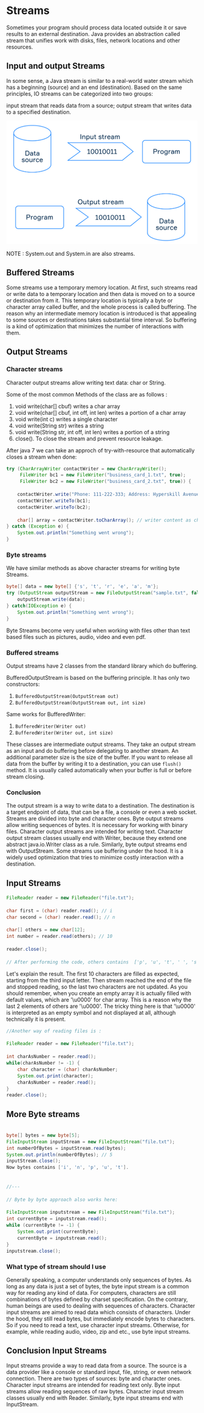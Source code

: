 # Streams

Sometimes your program should process data located outside it or save results to an external destination. Java provides an abstraction called stream that unifies work with disks, files, network locations and other resources.

## Input and output Streams

In some sense, a Java stream is similar to a real-world water stream which has a beginning (source) and an end (destination). Based on the same principles, IO streams can be categorized into two groups:

input stream that reads data from a source;
output stream that writes data to a specified destination.

![InputAndOutputStreamDiagram](./NotesImages/io-streams.png)

NOTE : System.out and System.in are also streams.

## Buffered Streams

Some streams use a temporary memory location. At first, such streams read or write data to a temporary location and then data is moved on to a source or destination from it. This temporary location is typically a byte or character array called buffer, and the whole process is called buffering. The reason why an intermediate memory location is introduced is that appealing to some sources or destinations takes substantial time interval. So buffering is a kind of optimization that minimizes the number of interactions with them.

## Output Streams

### Character streams

Character output streams allow writing text data: char or String.

Some of the most common Methods of the class are as follows :

1. void write(char[] cbuf)  writes a char array
2. void write(char[] cbuf, int off, int len) writes a portion of a char array
3. void write(int c) writes a single character
4. void write(String str) writes a string
5. void write(String str, int off, int len) writes a portion of a string
6. close(). To close the stream and prevent resource leakage.

After java 7 we can take an approch of try-with-resource that automatically closes a stream when done:

```java
try (CharArrayWriter contactWriter = new CharArrayWriter();
     FileWriter bc1 = new FileWriter("business_card_1.txt", true);
     FileWriter bc2 = new FileWriter("business_card_2.txt", true)) {

    contactWriter.write("Phone: 111-222-333; Address: Hyperskill Avenue, 7");
    contactWriter.writeTo(bc1);
    contactWriter.writeTo(bc2);

    char[] array = contactWriter.toCharArray(); // writer content as char[]
} catch (Exception e) {
    System.out.println("Something went wrong");
}
```

### Byte streams

We have similar methods as above character streams for writing byte Streams.

```java
byte[] data = new byte[] {'s', 't', 'r', 'e', 'a', 'm'};
try (OutputStream outputStream = new FileOutputStream("sample.txt", false)) {
    outputStream.write(data);
} catch(IOException e) {
    System.out.println("Something went wrong");
}
```

Byte Streams become very useful when working with files other than text based files such as pictures, audio, video and even pdf.

### Buffered streams

Output streams have 2 classes from the standard library which do buffering.

BufferedOutputStream is based on the buffering principle. It has only two constructors:

1. `BufferedOutputStream(OutputStream out)`
2. `BufferedOutputStream(OutputStream out, int size)`

Same works for BufferedWriter:

1. `BufferedWriter(Writer out)`
2. `BufferedWriter(Writer out, int size)`

These classes are intermediate output streams. They take an output stream as an input and do buffering before delegating to another stream. An additional parameter size is the size of the buffer. If you want to release all data from the buffer by writing it to a destination, you can use `flush()` method. It is usually called automatically when your buffer is full or before stream closing.

### Conclusion

The output stream is a way to write data to a destination. The destination is a target endpoint of data, that can be a file, a console or even a web socket. Streams are divided into byte and character ones. Byte output streams allow writing sequences of bytes. It is necessary for working with binary files. Character output streams are intended for writing text. Character output stream classes usually end with Writer, because they extend one abstract java.io.Writer class as a rule. Similarly, byte output streams end with OutputStream. Some streams use buffering under the hood. It is a widely used optimization that tries to minimize costly interaction with a destination.

## Input Streams

```java
FileReader reader = new FileReader("file.txt");

char first = (char) reader.read(); // i
char second = (char) reader.read(); // n

char[] others = new char[12];
int number = reader.read(others); // 10

reader.close();

// After performing the code, others contains  ['p', 'u', 't', ' ', 's', 't', 'r', 'e', 'a', 'm', '\u0000', '\u0000'].
```

Let's explain the result. The first 10 characters are filled as expected, starting from the third input letter. Then stream reached the end of the file and stopped reading, so the last two characters are not updated. As you should remember, when you create an empty array it is actually filled with default values, which are '\u0000' for char array. This is a reason why the last 2 elements of others are '\u0000'. The tricky thing here is that '\u0000' is interpreted as an empty symbol and not displayed at all, although technically it is present.

```java
//Another way of reading files is :

FileReader reader = new FileReader("file.txt");

int charAsNumber = reader.read();
while(charAsNumber != -1) {
    char character = (char) charAsNumber;
    System.out.print(character);
    charAsNumber = reader.read();
}
reader.close();

```

## More Byte streams

```java

byte[] bytes = new byte[5];
FileInputStream inputStream = new FileInputStream("file.txt");
int numberOfBytes = inputStream.read(bytes);
System.out.println(numberOfBytes); // 5
inputStream.close();
Now bytes contains ['i', 'n', 'p', 'u', 't'].


//---

// Byte by byte approach also works here:

FileInputStream inputstream = new FileInputStream("file.txt");
int currentByte = inputstream.read();
while (currentByte != -1) {
    System.out.print(currentByte);
    currentByte = inputstream.read();
}
inputstream.close();
```

### What type of stream should I use

Generally speaking, a computer understands only sequences of bytes. As long as any data is just a set of bytes, the byte input stream is a common way for reading any kind of data. For computers, characters are still combinations of bytes defined by charset specification. On the contrary, human beings are used to dealing with sequences of characters. Character input streams are aimed to read data which consists of characters. Under the hood, they still read bytes, but immediately encode bytes to characters. So if you need to read a text, use character input streams. Otherwise, for example, while reading audio, video, zip and etc., use byte input streams.

## Conclusion Input Streams

Input streams provide a way to read data from a source. The source is a data provider like a console or standard input, file, string, or even network connection. There are two types of sources: byte and character ones. Character input streams are intended for reading text only. Byte input streams allow reading sequences of raw bytes. Character input stream classes usually end with Reader. Similarly, byte input streams end with InputStream.
